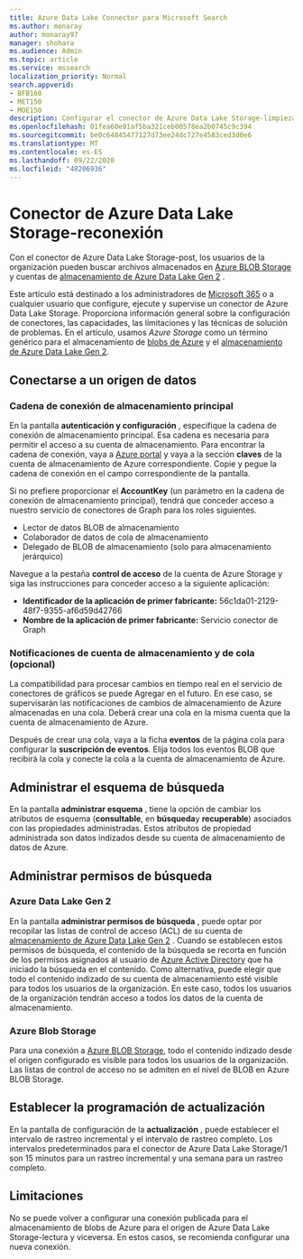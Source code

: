 ```yaml
---
title: Azure Data Lake Connector para Microsoft Search
ms.author: monaray
author: monaray97
manager: shohara
ms.audience: Admin
ms.topic: article
ms.service: mssearch
localization_priority: Normal
search.appverid:
- BFB160
- MET150
- MOE150
description: Configurar el conector de Azure Data Lake Storage-limpieza para Microsoft Search
ms.openlocfilehash: 01fea60e91af5ba321ceb00578ea2b0745c9c394
ms.sourcegitcommit: be0c64845477127d73ee24dc727e4583ced3d0e6
ms.translationtype: MT
ms.contentlocale: es-ES
ms.lasthandoff: 09/22/2020
ms.locfileid: "48206936"
---
```

# <a name="azure-data-lake-storage-gen2-connector"></a>Conector de Azure Data Lake Storage-reconexión

Con el conector de Azure Data Lake Storage-post, los usuarios de la organización pueden buscar archivos almacenados en [Azure BLOB Storage](https://docs.microsoft.com/azure/storage/blobs/storage-blobs-introduction) y cuentas de [almacenamiento de Azure Data Lake Gen 2](https://docs.microsoft.com/azure/storage/blobs/data-lake-storage-introduction) .

Este artículo está destinado a los administradores de [Microsoft 365](https://www.microsoft.com/microsoft-365) o a cualquier usuario que configure, ejecute y supervise un conector de Azure Data Lake Storage. Proporciona información general sobre la configuración de conectores, las capacidades, las limitaciones y las técnicas de solución de problemas. En el artículo, usamos *Azure Storage* como un término genérico para el almacenamiento de [blobs de Azure](https://docs.microsoft.com/azure/storage/blobs/storage-blobs-introduction) y el [almacenamiento de Azure Data Lake Gen 2](https://docs.microsoft.com/azure/storage/blobs/data-lake-storage-introduction).

## <a name="connect-to-a-data-source"></a>Conectarse a un origen de datos
### <a name="primary-storage-connection-string"></a>Cadena de conexión de almacenamiento principal 
En la pantalla **autenticación y configuración** , especifique la cadena de conexión de almacenamiento principal. Esa cadena es necesaria para permitir el acceso a su cuenta de almacenamiento. Para encontrar la cadena de conexión, vaya a [Azure portal](https://ms.portal.azure.com/#home) y vaya a la sección **claves** de la cuenta de almacenamiento de Azure correspondiente. Copie y pegue la cadena de conexión en el campo correspondiente de la pantalla.

Si no prefiere proporcionar el **AccountKey** (un parámetro en la cadena de conexión de almacenamiento principal), tendrá que conceder acceso a nuestro servicio de conectores de Graph para los roles siguientes. 
* Lector de datos BLOB de almacenamiento
* Colaborador de datos de cola de almacenamiento
* Delegado de BLOB de almacenamiento (solo para almacenamiento jerárquico)

Navegue a la pestaña **control de acceso** de la cuenta de Azure Storage y siga las instrucciones para conceder acceso a la siguiente aplicación:
* **Identificador de la aplicación de primer fabricante:** 56c1da01-2129-48f7-9355-af6d59d42766
* **Nombre de la aplicación de primer fabricante:** Servicio conector de Graph

### <a name="storage-account-and-queue-notifications-optional"></a>Notificaciones de cuenta de almacenamiento y de cola (opcional)
La compatibilidad para procesar cambios en tiempo real en el servicio de conectores de gráficos se puede Agregar en el futuro. En ese caso, se supervisarán las notificaciones de cambios de almacenamiento de Azure almacenadas en una cola. Deberá crear una cola en la misma cuenta que la cuenta de almacenamiento de Azure.

Después de crear una cola, vaya a la ficha **eventos** de la página cola para configurar la **suscripción de eventos**. Elija todos los eventos BLOB que recibirá la cola y conecte la cola a la cuenta de almacenamiento de Azure.

## <a name="manage-the-search-schema"></a>Administrar el esquema de búsqueda
En la pantalla **administrar esquema** , tiene la opción de cambiar los atributos de esquema (**consultable**, en **búsqueda**y **recuperable**) asociados con las propiedades administradas. Estos atributos de propiedad administrada son datos indizados desde su cuenta de almacenamiento de datos de Azure.

## <a name="manage-search-permissions"></a>Administrar permisos de búsqueda
### <a name="azure-data-lake-gen-2"></a>Azure Data Lake Gen 2
En la pantalla **administrar permisos de búsqueda** , puede optar por recopilar las listas de control de acceso (ACL) de su cuenta de [almacenamiento de Azure Data Lake Gen 2](https://docs.microsoft.com/azure/storage/blobs/data-lake-storage-introduction) . Cuando se establecen estos permisos de búsqueda, el contenido de la búsqueda se recorta en función de los permisos asignados al usuario de [Azure Active Directory](https://docs.microsoft.com/azure/active-directory/) que ha iniciado la búsqueda en el contenido. Como alternativa, puede elegir que todo el contenido indizado de su cuenta de almacenamiento esté visible para todos los usuarios de la organización. En este caso, todos los usuarios de la organización tendrán acceso a todos los datos de la cuenta de almacenamiento.

### <a name="azure-blob-storage"></a>Azure Blob Storage
Para una conexión a [Azure BLOB Storage](https://docs.microsoft.com/azure/storage/blobs/storage-blobs-introduction), todo el contenido indizado desde el origen configurado es visible para todos los usuarios de la organización. Las listas de control de acceso no se admiten en el nivel de BLOB en Azure BLOB Storage.

## <a name="set-the-refresh-schedule"></a>Establecer la programación de actualización
En la pantalla de configuración de la **actualización** , puede establecer el intervalo de rastreo incremental y el intervalo de rastreo completo. Los intervalos predeterminados para el conector de Azure Data Lake Storage/1 son 15 minutos para un rastreo incremental y una semana para un rastreo completo.

## <a name="limitations"></a>Limitaciones
No se puede volver a configurar una conexión publicada para el almacenamiento de blobs de Azure para el origen de Azure Data Lake Storage-lectura y viceversa. En estos casos, se recomienda configurar una nueva conexión.
